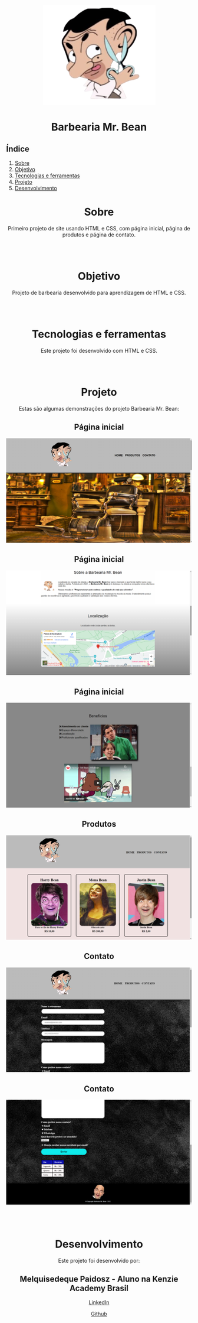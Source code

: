 <div style="margin:30px" align="center">
    <img src="./images/titulof.png" />
</div>


<b><h1 align="center">Barbearia Mr. Bean</h1></b>

## Índice

1. [Sobre](#Sobre)
2. [Objetivo](#Objetivo)
3. [Tecnologias e ferramentas](#Tecnologias-e-ferramentas)
4. [Projeto](#Projeto)
5. [Desenvolvimento](#Desenvolvimento)

<div align="center">

# Sobre

Primeiro projeto de site usando HTML e CSS, com página inicial, página de produtos e página de contato.

<br></br>

# Objetivo

Projeto de barbearia desenvolvido para aprendizagem de HTML e CSS.

<br></br>

# Tecnologias e ferramentas

Este projeto foi desenvolvido com HTML e CSS.


<br></br>

# Projeto

Estas são algumas demonstrações do projeto Barbearia Mr. Bean:

<h2 align="center">Página inicial</h2>
<img src="./images/home.png">

<h2 align="center">Página inicial</h2>
<img src="./images/home2.png">

<h2 align="center">Página inicial</h2>
<img src="./images/home3.png">

<h2 align="center">Produtos</h2>
<img src="./images/produtos.png">

<h2 align="center">Contato</h2>
<img src="./images/contato.png">

<h2 align="center">Contato</h2>
<img src="./images/contato2.png">

<br></br>

# Desenvolvimento

Este projeto foi desenvolvido por:


## Melquisedeque Paidosz - Aluno na Kenzie Academy Brasil

[LinkedIn](https://www.linkedin.com/in/melquisedeque-paidosz-da-silva/)

[Github](https://github.com/wikeed)

<br></br>

</div>
